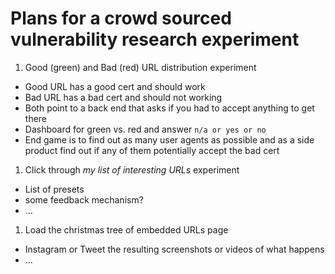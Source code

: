 # Plans for a crowd sourced vulnerability research experiment

<!-- markdownlint-disable MD006 -->

1. Good (green) and Bad (red) URL distribution experiment
  * Good URL has a good cert and should work
  * Bad URL has a bad cert and should not working
  * Both point to a back end that asks if you had to accept anything to get there
  * Dashboard for green vs. red and answer `n/a or yes or no`
  * End game is to find out as many user agents as possible and as a side
  product find out if any of them potentially accept the bad cert
1. Click through *my list of interesting URLs* experiment
  * List of presets
  * some feedback mechanism?
  * ...
1. Load the christmas tree of embedded URLs page
  * Instagram or Tweet the resulting screenshots or videos of what happens
  * ...

<!-- markdownlint-enable MD006 -->
